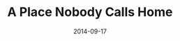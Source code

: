 ---
layout: project
title: "A Place Nobody Calls Home"
date: 2014-09-17
assets_dir: /assets/projects/a_place_nobody_calls_home
cover: "/assets/projects/a_place_nobody_calls_home/cover.jpg"
credits: 
  - label: Talent
    name: Dan Cheng
synopsis: Sometimes I carry a qipao into places that never asked for it. A church corner, a grocery store lot, the sidewalk outside Pep Boys. The 35mm black and white film turns them into stages, but the silence stays the same. I wonder if a home is made of walls, or if it’s made of how people look at you when you don’t belong.
assets:
  - type: image
    src: "/assets/projects/a_place_nobody_calls_home/cover.jpg"
    alt: "image"
  - type: image
    src: "/assets/projects/a_place_nobody_calls_home/1.jpg"
    alt: "image"
  - type: image
    src: "/assets/projects/a_place_nobody_calls_home/2.jpg"
    alt: "image"
  - type: image
    src: "/assets/projects/a_place_nobody_calls_home/3.jpg"
    alt: "image"
  - type: image
    src: "/assets/projects/a_place_nobody_calls_home/4.jpg"
    alt: "image"
---